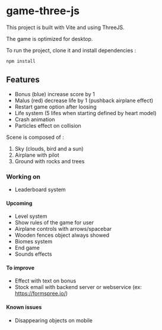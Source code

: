 # game-three-js

This project is built with Vite and using ThreeJS.

The game is optimized for desktop.

To run the project, clone it and install dependencies :

```bash
npm install
```

## Features

- Bonus (blue) increase score by 1
- Malus (red) decrease life by 1 (pushback airplane effect)
- Restart game option after loosing
- Life system (5 lifes when starting defined by heart model)
- Crash animation
- Particles effect on collision

Scene is composed of :
1. Sky (clouds, bird and a sun)
1. Airplane with pilot
1. Ground with rocks and trees

### Working on

- Leaderboard system

#### Upcoming

- Level system
- Show rules of the game for user
- Airplane controls with arrows/spacebar
- Wooden fences object always showed
- Biomes system
- End game
- Sounds effects

#### To improve
- Effect with text on bonus
- Stock email with backend server or webservice (ex: https://formspree.io/)

#### Known issues
- Disappearing objects on mobile